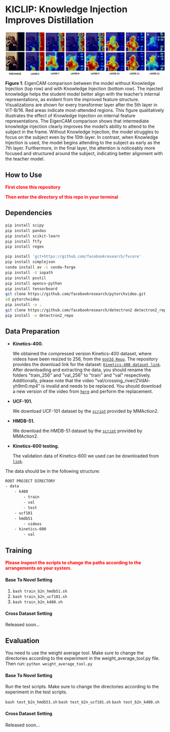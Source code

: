 # KICLIP: Knowledge Injection Improves Distillation

<!-- pdf based image -->
![KICLIP](./fig/heatmap_comp.png)

<strong>Figure 1</strong>: EigenCAM comparison between the model without Knowledge Injection (top row) and with Knowledge Injection (bottom row). The injected
knowledge helps the student model better align with the teacher’s internal representations, as evident from the improved feature structure. Visualizations are
shown for every transformer layer after the 5th layer in ViT-B/16. Red areas indicate most-attended regions. This figure qualitatively illustrates the effect of Knowledge Injection on internal feature representations. The EigenCAM comparison shows that intermediate knowledge injection clearly improves the model’s ability to attend to the subject in the frame. Without Knowledge Injection, the model struggles to focus on the subject even by the 10th layer. In contrast, when Knowledge Injection is used, the model begins attending to the subject as early as the 7th layer. Furthermore, in the final layer, the attention is noticeably more focused and structured around the subject, indicating better alignment with the teacher model.

<!-- ![KICLIP](./fig/KICLIP.png) -->

## How to Use

<p style="font-weight:bold; color:red">First clone this repository</p>
<p style="font-weight:bold; color:red">Then enter the directory of this repo in your terminal</p>

## Dependencies

```bash
pip install scipy
pip install pandas
pip install scikit-learn
pip install ftfy
pip install regex
```

```bash
pip install 'git+https://github.com/facebookresearch/fvcore'
pip install simplejson
conda install av -c conda-forge
pip install -U iopath
pip install psutil
pip install opencv-python
pip install tensorboard
git clone https://github.com/facebookresearch/pytorchvideo.git
cd pytorchvideo
pip install -e .
git clone https://github.com/facebookresearch/detectron2 detectron2_repo
pip install -e detectron2_repo
```

## Data Preparation

- **Kinetics-400.**

  We obtained the compressed version Kinetics-400 dataset, where videos have been resized to 256, from the [`VoV3d Repo`](https://github.com/youngwanLEE/VoV3D/blob/main/DATA.md#kinetics-400). The repository provides the download link for the dataset: [`Kinetics-400 dataset link`](https://dl.dropbox.com/s/419u0zljf2brsbt/compress.tar.gz). After downloading and extracting the data, you should rename the folders "train_256" and "val_256" to "train" and "val" respectively. Additionally, please note that the video "val/crossing_river/ZVdAl-yh9m0.mp4" is invalid and needs to be replaced. You should download a new version of the video from [`here`](https://drive.google.com/file/d/15M07kKQlZEoVzUezppITSnICs83fch8A/view?usp=share_link) and perform the replacement.

- **UCF-101.**

  We download UCF-101 dataset by the [`script`](https://github.com/open-mmlab/mmaction2/blob/main/tools/data/ucf101/download_videos.sh) provided by MMAction2.

- **HMDB-51.**

  We download the HMDB-51 dataset by the [`script`](https://github.com/open-mmlab/mmaction2/blob/main/tools/data/hmdb51/download_videos.sh) provided by MMAction2.

- **Kinetics-600 testing.**

  The validation data of Kinetics-600 we used can be downloaded from [`link`](https://pan.baidu.com/s/1d6wI-n3igMdE1rJ2xP2MsA?pwd=c5mu).

The data should be in the following structure:

```bash
ROOT PROJECT DIRECTORY
- data
    - k400
        - train
        - val
        - test
    - ucf101
    - hmdb51
        - videos
    - kinetics-600
        - val
```

## Training

<p style="font-weight:bold; color:red">Please inspect the scripts to change the paths according to the arrangements on your system.</p>

#### Base To Novel Setting

1. `bash train_b2n_hmdb51.sh`
2. `bash train_b2n_ucf101.sh`
3. `bash train_b2n_k400.sh`

#### Cross Dataset Setting

Released soon...

## Evaluation

You need to use the weight average tool. Make sure to change the directories according to the experiment in the weight_average_tool.py file. Then run:
`python weight_average_tool.py`

#### Base To Novel Setting

Run the test scripts. Make sure to change the directories according to the experiment in the test scripts.

`bash test_b2n_hmdb51.sh`
`bash test_b2n_ucf101.sh`
`bash test_b2n_k400.sh`

#### Cross Dataset Setting

Released soon...
